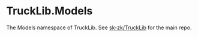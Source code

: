 # TruckLib.Models

The Models namespace of TruckLib. See [sk-zk/TruckLib](https://github.com/sk-zk/TruckLib) for the main repo.